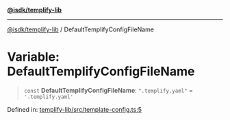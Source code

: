 [**@isdk/templify-lib**](../README.md)

***

[@isdk/templify-lib](../globals.md) / DefaultTemplifyConfigFileName

# Variable: DefaultTemplifyConfigFileName

> `const` **DefaultTemplifyConfigFileName**: `".templify.yaml"` = `'.templify.yaml'`

Defined in: [templify-lib/src/template-config.ts:5](https://github.com/isdk/templify-lib.js/blob/c0f6004b17899f176242398987b532abb576e16b/src/template-config.ts#L5)
